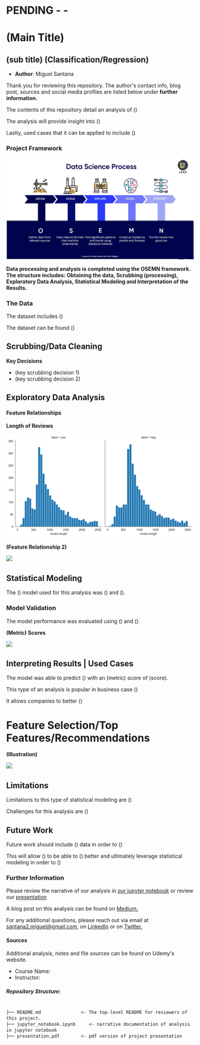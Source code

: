 # PENDING - -
# (Main Title)
## (sub title) (Classification/Regression)

* **Author**: Miguel Santana

Thank you for reviewing this repository. The author's contact info, blog post, sources and social media profiles are listed below under **further information.**

The contents of this repository detail an analysis of ()

The analysis will provide insight into ()

Lastly, used cases that it can be applied to include ()

### Project Framework

![!](/images/OSEMN.png)

**Data processing and analysis is completed using the OSEMN framework. The structure includes: Obtaining the data, Scrubbing (processing), Exploratory Data Analysis, Statistical Modeling and Interpretation of the Results.**

### The Data

The dataset includes ()

The dataset can be found ()

## Scrubbing/Data Cleaning 

**Key Decisions**

* (key scrubbing decision 1)
* (key scrubbing decision 2)

## Exploratory Data Analysis 

#### Feature Relationships

**Length of Reviews**

![!](/images/lengthofreviews.jpg)

**(Feature Relationship 2)**

![](/images/relationship2.png)

## Statistical Modeling 

The () model used for this analysis was () and (). 

### Model Validation

The model performance was evaluated using () and ().

**(Metric) Scores**

![](/images/validation.png)

## Interpreting Results | Used Cases

The model was able to predict () with an (metric) score of (score).

This type of an analysis is popular in business case ()

It allows companies to better ()

# Feature Selection/Top Features/Recommendations

**(Illustration)**

![](/images/featureselection.png)

## Limitations

Limitations to this type of statistical modeling are ()

Challenges for this analysis are ()

## Future Work

Future work should include () data in order to ()

This will allow () to be able to () better and ultimately leverage statistical modeling in order to ()

### Further Information
Please review the narrative of our analysis in [our jupyter notebook](./jupyter_notebook.ipynb) or review our [presentation](/powerpoint/powerpoint.pdf)

A blog post on this analysis can be found on [Medium.](website)

For any additional questions, please reach out via email at santana2.miguel@gmail.com, on [LinkedIn](https://www.linkedin.com/in/miguel-angel-santana-ii-mba-51467276/) or on [Twitter.](https://twitter.com/msantana_ds)

#### Sources

Additional analysis, notes and file sources can be found on Udemy's website. 

* Course Name:
* Instructor: 

##### Repository Structure:

```

├── README.md               <- The top-level README for reviewers of this project.
├── jupyter_notebook.ipynb     <- narrative documentation of analysis in jupyter notebook
├── presentation.pdf        <- pdf version of project presentation

```

